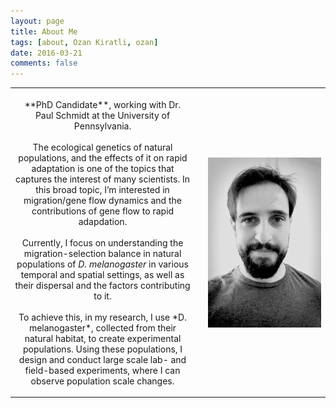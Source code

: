 ```yaml
---
layout: page
title: About Me
tags: [about, Ozan Kiratli, ozan]
date: 2016-03-21
comments: false
---
```


<table><col width="300"><col width="10"><col width="200"> <tr>
<th>
<p><span style="font-weight:normal"> **PhD Candidate**, working with Dr. Paul Schmidt at the University of Pennsylvania. <br />
<br />
The ecological genetics of natural populations, and the effects of it on rapid adaptation is one of the topics that captures the interest of many scientists. In this broad topic, I’m interested in migration/gene flow dynamics and the contributions of gene flow to rapid adapdation. <br />
<br />
Currently, I focus on understanding the migration-selection balance in natural populations of <i>D. melanogaster</i> in various temporal and spatial settings, as well as their dispersal and the factors contributing to it.<br />
<br />
To achieve this, in my research, I use *D. melanogaster*, collected from their natural habitat, to create experimental populations. Using these populations, I design and conduct large scale lab- and field-based experiments, where I can observe population scale changes.</span></p>
</th>
<th></th>
<th><img src="/assets/img/evolozzy200.jpg" align="right"></th>
</tr></table>


